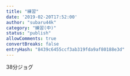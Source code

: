 ```yaml
---
title: "練習"
date: '2019-02-20T17:52:00'
author: "subaru44k"
category: "練習(中)"
status: "publish"
allowComments: true
convertBreaks: false
entryHash: "8439c6455ccf3ab319fda9af80188e3d"
---
```

38分ジョグ
